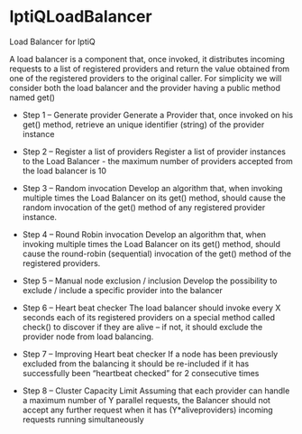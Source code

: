 # IptiQLoadBalancer
Load Balancer for IptiQ

A load balancer is a component that, once
invoked, it distributes incoming requests to a list of
registered providers and return the value obtained
from one of the registered providers to the original
caller. For simplicity we will consider both the load
balancer and the provider having a public method
named get()

* Step 1 – Generate provider
Generate a Provider that, once invoked on his
get() method, retrieve an unique identifier
(string) of the provider instance 

* Step 2 – Register a list of providers
Register a list of provider instances to the
Load Balancer - the maximum number of
providers accepted from the load balancer is
10 

* Step 3 – Random invocation
Develop an algorithm that, when invoking multiple
times the Load Balancer on its get() method,
should cause the random invocation of the get()
method of any registered provider instance. 

* Step 4 – Round Robin invocation
Develop an algorithm that, when invoking multiple
times the Load Balancer on its get() method,
should cause the round-robin (sequential)
invocation of the get() method of the registered
providers. 

* Step 5 – Manual node exclusion / inclusion
Develop the possibility to exclude / include a
specific provider into the balancer 

* Step 6 – Heart beat checker
The load balancer should invoke every X seconds
each of its registered providers on a special
method called check() to discover if they are alive
– if not, it should exclude the provider node from
load balancing. 

* Step 7 – Improving Heart beat checker
If a node has been previously excluded from the
balancing it should be re-included if it has
successfully been “heartbeat checked” for 2
consecutive times 

* Step 8 – Cluster Capacity Limit
Assuming that each provider can handle a
maximum number of Y parallel requests, the
Balancer should not accept any further request
when it has (Y*aliveproviders) incoming requests
running simultaneously 